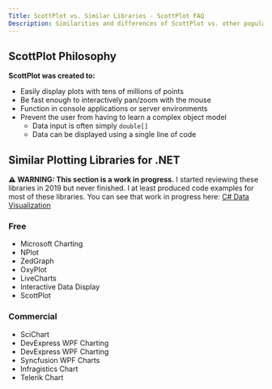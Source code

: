 ```yaml
---
Title: ScottPlot vs. Similar Libraries - ScottPlot FAQ
Description: Similarities and differences of ScottPlot vs. other popular .NET plotting libraries
---
```


## ScottPlot Philosophy

**ScottPlot was created to:**

* Easily display plots with tens of millions of points
* Be fast enough to interactively pan/zoom with the mouse
* Function in console applications or server environments
* Prevent the user from having to learn a complex object model
  * Data input is often simply `double[]`
  * Data can be displayed using a single line of code

## Similar Plotting Libraries for .NET

**⚠️ WARNING: This section is a work in progress.** I started reviewing these libraries in 2019 but never finished. I at least produced code examples for most of these libraries. You can see that work in progress here: [C# Data Visualization](https://swharden.com/csdv/)

### Free
* Microsoft Charting
* NPlot
* ZedGraph
* OxyPlot
* LiveCharts
* Interactive Data Display
* ScottPlot

### Commercial
* SciChart
* DevExpress WPF Charting
* DevExpress WPF Charting
* Syncfusion WPF Charts
* Infragistics Chart
* Telerik Chart
